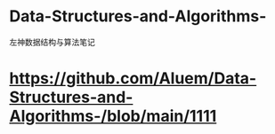 # Data-Structures-and-Algorithms-
左神数据结构与算法笔记
# https://github.com/Aluem/Data-Structures-and-Algorithms-/blob/main/1111
